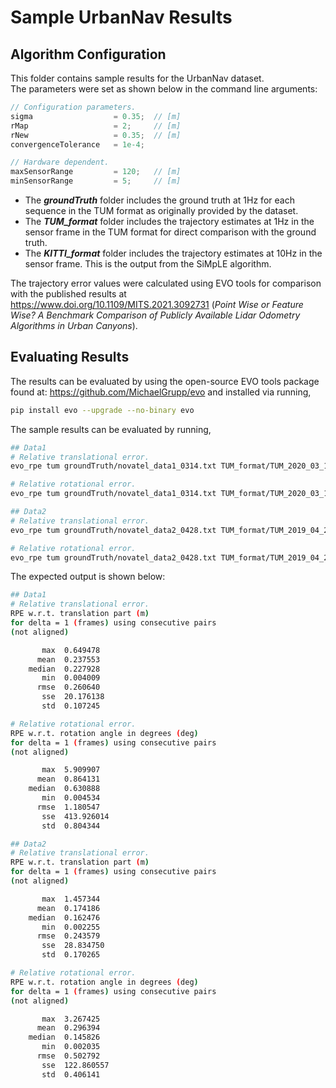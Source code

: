 # Sample UrbanNav Results
## Algorithm Configuration
This folder contains sample results for the UrbanNav dataset.\
The parameters were set as shown below in the command line arguments:

```cpp
// Configuration parameters.
sigma                  = 0.35;  // [m]
rMap                   = 2;     // [m]
rNew                   = 0.35;  // [m]
convergenceTolerance   = 1e-4;

// Hardware dependent.
maxSensorRange         = 120;   // [m]
minSensorRange         = 5;     // [m]
```
* The ***groundTruth*** folder includes the ground truth at 1Hz for each sequence in the TUM format as originally provided by the dataset.
* The ***TUM_format*** folder includes the trajectory estimates at 1Hz in the sensor frame in the TUM format for direct comparison with the ground truth.
* The ***KITTI_format*** folder includes the trajectory estimates at 10Hz in the sensor frame. This is the output from the SiMpLE algorithm.

The trajectory error values were calculated using EVO tools for comparison with the published results at https://www.doi.org/10.1109/MITS.2021.3092731 (*Point Wise or Feature Wise? A Benchmark Comparison of Publicly Available Lidar Odometry Algorithms in Urban Canyons*).

## Evaluating Results
The results can be evaluated by using the open-source EVO tools package found at: https://github.com/MichaelGrupp/evo and installed via running,
```bash
pip install evo --upgrade --no-binary evo
```
The sample results can be evaluated by running,
```bash
## Data1
# Relative translational error.
evo_rpe tum groundTruth/novatel_data1_0314.txt TUM_format/TUM_2020_03_14_16_45_35.txt

# Relative rotational error.
evo_rpe tum groundTruth/novatel_data1_0314.txt TUM_format/TUM_2020_03_14_16_45_35.txt --pose_relation angle_deg

## Data2
# Relative translational error.
evo_rpe tum groundTruth/novatel_data2_0428.txt TUM_format/TUM_2019_04_28_20_58_02.txt

# Relative rotational error.
evo_rpe tum groundTruth/novatel_data2_0428.txt TUM_format/TUM_2019_04_28_20_58_02.txt --pose_relation angle_deg
```

The expected output is shown below:
```bash
## Data1
# Relative translational error.
RPE w.r.t. translation part (m)
for delta = 1 (frames) using consecutive pairs
(not aligned)

       max	0.649478
      mean	0.237553
    median	0.227928
       min	0.004009
      rmse	0.260640
       sse	20.176138
       std	0.107245

# Relative rotational error.
RPE w.r.t. rotation angle in degrees (deg)
for delta = 1 (frames) using consecutive pairs
(not aligned)

       max	5.909907
      mean	0.864131
    median	0.630888
       min	0.004534
      rmse	1.180547
       sse	413.926014
       std	0.804344

## Data2
# Relative translational error.
RPE w.r.t. translation part (m)
for delta = 1 (frames) using consecutive pairs
(not aligned)

       max	1.457344
      mean	0.174186
    median	0.162476
       min	0.002255
      rmse	0.243579
       sse	28.834750
       std	0.170265

# Relative rotational error.
RPE w.r.t. rotation angle in degrees (deg)
for delta = 1 (frames) using consecutive pairs
(not aligned)

       max	3.267425
      mean	0.296394
    median	0.145826
       min	0.002035
      rmse	0.502792
       sse	122.860557
       std	0.406141
```